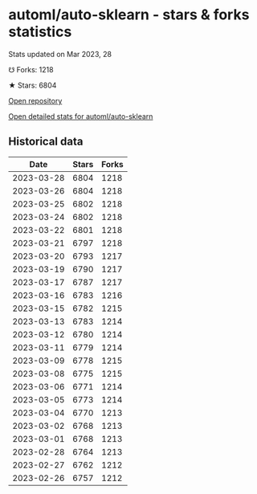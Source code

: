 # automl/auto-sklearn - stars & forks statistics

Stats updated on Mar 2023, 28

☋ Forks: 1218

★ Stars: 6804

[Open repository](https://github.com/automl/auto-sklearn)

[Open detailed stats for automl/auto-sklearn](https://reviewgithub.com/rep/automl/auto-sklearn)

## Historical data
| Date | Stars | Forks |
|------|-------|-------|
| 2023-03-28 | 6804 | 1218 | 
| 2023-03-26 | 6804 | 1218 | 
| 2023-03-25 | 6802 | 1218 | 
| 2023-03-24 | 6802 | 1218 | 
| 2023-03-22 | 6801 | 1218 | 
| 2023-03-21 | 6797 | 1218 | 
| 2023-03-20 | 6793 | 1217 | 
| 2023-03-19 | 6790 | 1217 | 
| 2023-03-17 | 6787 | 1217 | 
| 2023-03-16 | 6783 | 1216 | 
| 2023-03-15 | 6782 | 1215 | 
| 2023-03-13 | 6783 | 1214 | 
| 2023-03-12 | 6780 | 1214 | 
| 2023-03-11 | 6779 | 1214 | 
| 2023-03-09 | 6778 | 1215 | 
| 2023-03-08 | 6775 | 1215 | 
| 2023-03-06 | 6771 | 1214 | 
| 2023-03-05 | 6773 | 1214 | 
| 2023-03-04 | 6770 | 1213 | 
| 2023-03-02 | 6768 | 1213 | 
| 2023-03-01 | 6768 | 1213 | 
| 2023-02-28 | 6764 | 1213 | 
| 2023-02-27 | 6762 | 1212 | 
| 2023-02-26 | 6757 | 1212 | 

